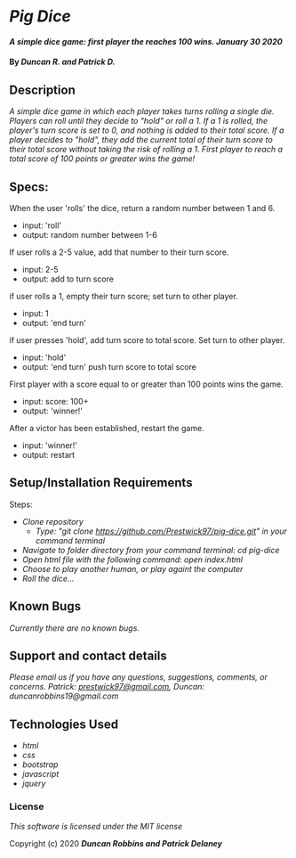   
# _Pig Dice_

#### _A simple dice game: first player the reaches 100 wins. January 30 2020_

#### By _**Duncan R. and Patrick D.**_

## Description

_A simple dice game in which each player takes turns rolling a single die. Players can roll until they decide to "hold" or roll a 1. If a 1 is rolled, the player's turn score is set to 0, and nothing is added to their total score. If a player decides to "hold", they add the current total of their turn score to their total score without taking the risk of rolling a 1. First player to reach a total score of 100 points or greater wins the game!_

## Specs:

  When the user 'rolls' the dice, return a random number between 1 and 6.
  * input: 'roll'
  * output: random number between 1-6

  If user rolls a 2-5 value, add that number to their turn score.
  * input: 2-5
  * output: add to turn score

  if user rolls a 1, empty their turn score; set turn to other player.
  * input: 1
  * output: 'end turn'

  if user presses 'hold', add turn score to total score. Set turn to other player.
  * input: 'hold'
  * output: 'end turn' push turn score to total score

  First player with a score equal to or greater than 100 points wins the game.
  * input: score: 100+
  * output: 'winner!'

  After a victor has been established, restart the game.
  * input: 'winner!'
  * output: restart

## Setup/Installation Requirements
Steps:
* _Clone repository_
  * _Type: "git clone https://github.com/Prestwick97/pig-dice.git" in your command terminal_
* _Navigate to folder directory from your command terminal: cd pig-dice_
* _Open html file with the following command: open index.html_
* _Choose to play another human, or play againt the computer_
* _Roll the dice..._

## Known Bugs

_Currently there are no known bugs._

## Support and contact details

_Please email us if you have any questions, suggestions, comments, or concerns. Patrick: prestwick97@gmail.com, Duncan: duncanrobbins19@gmail.com_

## Technologies Used

* _html_
* _css_
* _bootstrap_
* _javascript_
* _jquery_


### License

*This software is licensed under the MIT license*

Copyright (c) 2020 **_Duncan Robbins and Patrick Delaney_**